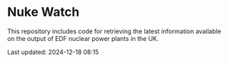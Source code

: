 # Nuke Watch

This repository includes code for retrieving the latest information available on the output of EDF nuclear power plants in the UK.

Last updated: 2024-12-18 08:15